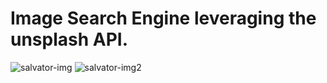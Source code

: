 # Image Search Engine leveraging the unsplash API.
![salvator-img](https://github.com/salvator-del/frontend/assets/65698466/b86ad423-0b8b-4e18-abde-7b1fd0fb16a5)
![salvator-img2](https://github.com/salvator-del/frontend/assets/65698466/94ab6aa5-7d54-439b-9075-2d9cf135ba84)
